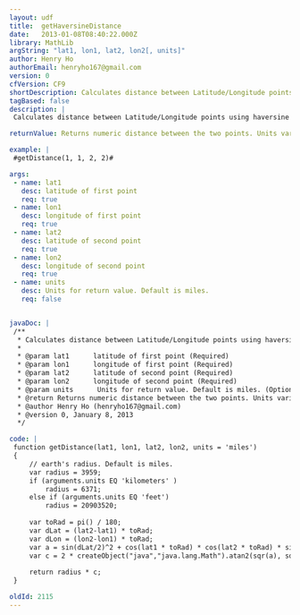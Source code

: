 ```yaml
---
layout: udf
title:  getHaversineDistance
date:   2013-01-08T08:40:22.000Z
library: MathLib
argString: "lat1, lon1, lat2, lon2[, units]"
author: Henry Ho
authorEmail: henryho167@gmail.com
version: 0
cfVersion: CF9
shortDescription: Calculates distance between Latitude/Longitude points using haversine formula.
tagBased: false
description: |
 Calculates distance between Latitude/Longitude points using haversine formula : http://www.movable-type.co.uk/scripts/latlong.html

returnValue: Returns numeric distance between the two points. Units varies, default is miles.

example: |
 #getDistance(1, 1, 2, 2)#

args:
 - name: lat1
   desc: latitude of first point
   req: true
 - name: lon1
   desc: longitude of first point
   req: true
 - name: lat2
   desc: latitude of second point
   req: true
 - name: lon2
   desc: longitude of second point
   req: true
 - name: units
   desc: Units for return value. Default is miles.
   req: false


javaDoc: |
 /**
  * Calculates distance between Latitude/Longitude points using haversine formula.
  * 
  * @param lat1      latitude of first point (Required)
  * @param lon1      longitude of first point (Required)
  * @param lat2      latitude of second point (Required)
  * @param lon2      longitude of second point (Required)
  * @param units      Units for return value. Default is miles. (Optional)
  * @return Returns numeric distance between the two points. Units varies, default is miles. 
  * @author Henry Ho (henryho167@gmail.com) 
  * @version 0, January 8, 2013 
  */

code: |
 function getDistance(lat1, lon1, lat2, lon2, units = 'miles')
 {
     // earth's radius. Default is miles.
     var radius = 3959;
     if (arguments.units EQ 'kilometers' )
         radius = 6371;
     else if (arguments.units EQ 'feet')
         radius = 20903520;
     
     var toRad = pi() / 180;
     var dLat = (lat2-lat1) * toRad;
     var dLon = (lon2-lon1) * toRad; 
     var a = sin(dLat/2)^2 + cos(lat1 * toRad) * cos(lat2 * toRad) * sin(dLon/2)^2; 
     var c = 2 * createObject("java","java.lang.Math").atan2(sqr(a), sqr(1-a));
     
     return radius * c;
 }

oldId: 2115
---
```


